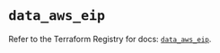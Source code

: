 # `data_aws_eip`

Refer to the Terraform Registry for docs: [`data_aws_eip`](https://registry.terraform.io/providers/hashicorp/aws/6.8.0/docs/data-sources/eip).

